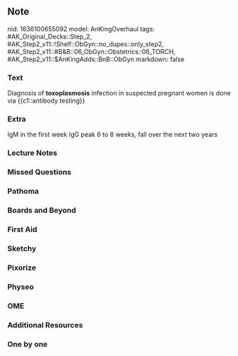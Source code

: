 ## Note
nid: 1636100655092
model: AnKingOverhaul
tags: #AK_Original_Decks::Step_2, #AK_Step2_v11::!Shelf::ObGyn::no_dupes::only_step2, #AK_Step2_v11::#B&B::06_ObGyn::Obstetrics::06_TORCH, #AK_Step2_v11::$AnKingAdds::BnB::ObGyn
markdown: false

### Text
Diagnosis of <b>toxoplasmosis</b> infection in suspected pregnant
women is done via {{c1::antibody testing}}

### Extra
IgM in the first week 
IgG peak 6 to 8 weeks, fall over the next two years

### Lecture Notes


### Missed Questions


### Pathoma


### Boards and Beyond


### First Aid


### Sketchy


### Pixorize


### Physeo


### OME


### Additional Resources


### One by one

